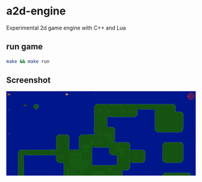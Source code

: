 # a2d-engine

Experimental 2d game engine with C++ and Lua

## run game

```bash
make && make run
```

## Screenshot 
![screenshot](./Screenshot.png)
